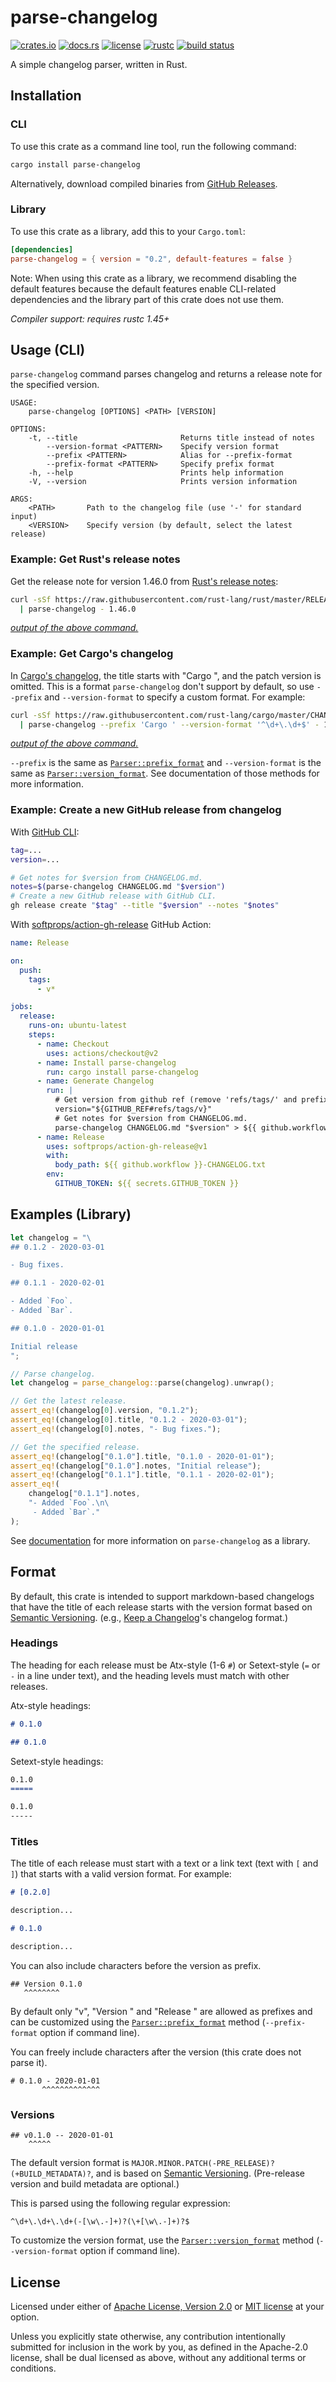# parse-changelog

[![crates.io](https://img.shields.io/crates/v/parse-changelog?style=flat-square&logo=rust)](https://crates.io/crates/parse-changelog)
[![docs.rs](https://img.shields.io/badge/docs.rs-parse--changelog-blue?style=flat-square)](https://docs.rs/parse-changelog)
[![license](https://img.shields.io/badge/license-Apache--2.0_OR_MIT-blue?style=flat-square)](#license)
[![rustc](https://img.shields.io/badge/rustc-1.45+-blue?style=flat-square&logo=rust)](https://www.rust-lang.org)
[![build status](https://img.shields.io/github/workflow/status/taiki-e/parse-changelog/CI/master?style=flat-square&logo=github)](https://github.com/taiki-e/parse-changelog/actions)

A simple changelog parser, written in Rust.

## Installation

### CLI

To use this crate as a command line tool, run the following command:

```sh
cargo install parse-changelog
```

Alternatively, download compiled binaries from [GitHub Releases](https://github.com/taiki-e/parse-changelog/releases).

### Library

To use this crate as a library, add this to your `Cargo.toml`:

```toml
[dependencies]
parse-changelog = { version = "0.2", default-features = false }
```

Note: When using this crate as a library, we recommend disabling the default
features because the default features enable CLI-related dependencies and the
library part of this crate does not use them.

*Compiler support: requires rustc 1.45+*

## Usage (CLI)

`parse-changelog` command parses changelog and returns a release note for the
specified version.

```text
USAGE:
    parse-changelog [OPTIONS] <PATH> [VERSION]

OPTIONS:
    -t, --title                       Returns title instead of notes
        --version-format <PATTERN>    Specify version format
        --prefix <PATTERN>            Alias for --prefix-format
        --prefix-format <PATTERN>     Specify prefix format
    -h, --help                        Prints help information
    -V, --version                     Prints version information

ARGS:
    <PATH>       Path to the changelog file (use '-' for standard input)
    <VERSION>    Specify version (by default, select the latest release)
```

### Example: Get Rust's release notes

Get the release note for version 1.46.0 from [Rust's release notes](https://github.com/rust-lang/rust/blob/master/RELEASES.md):

```sh
curl -sSf https://raw.githubusercontent.com/rust-lang/rust/master/RELEASES.md \
  | parse-changelog - 1.46.0
```

[*output of the above command.*](tests/fixtures/rust-1.46.0.md)

### Example: Get Cargo's changelog

In [Cargo's changelog](https://github.com/rust-lang/cargo/blob/master/CHANGELOG.md),
the title starts with "Cargo ", and the patch version is omitted. This is a
format `parse-changelog` don't support by default, so use `--prefix` and
`--version-format` to specify a custom format. For example:

```sh
curl -sSf https://raw.githubusercontent.com/rust-lang/cargo/master/CHANGELOG.md \
  | parse-changelog --prefix 'Cargo ' --version-format '^\d+\.\d+$' - 1.50
```

[*output of the above command.*](tests/fixtures/cargo-1.50.md)

`--prefix` is the same as [`Parser::prefix_format`] and `--version-format` is
the same as [`Parser::version_format`]. See documentation of those methods for
more information.

### Example: Create a new GitHub release from changelog

With [GitHub CLI](https://cli.github.com/manual/gh_release_create):

```sh
tag=...
version=...

# Get notes for $version from CHANGELOG.md.
notes=$(parse-changelog CHANGELOG.md "$version")
# Create a new GitHub release with GitHub CLI.
gh release create "$tag" --title "$version" --notes "$notes"
```

With [softprops/action-gh-release](https://github.com/softprops/action-gh-release) GitHub Action:

```yaml
name: Release

on:
  push:
    tags:
      - v*

jobs:
  release:
    runs-on: ubuntu-latest
    steps:
      - name: Checkout
        uses: actions/checkout@v2
      - name: Install parse-changelog
        run: cargo install parse-changelog
      - name: Generate Changelog
        run: |
          # Get version from github ref (remove 'refs/tags/' and prefix 'v')
          version="${GITHUB_REF#refs/tags/v}"
          # Get notes for $version from CHANGELOG.md.
          parse-changelog CHANGELOG.md "$version" > ${{ github.workflow }}-CHANGELOG.txt
      - name: Release
        uses: softprops/action-gh-release@v1
        with:
          body_path: ${{ github.workflow }}-CHANGELOG.txt
        env:
          GITHUB_TOKEN: ${{ secrets.GITHUB_TOKEN }}
```

## Examples (Library)

```rust
let changelog = "\
## 0.1.2 - 2020-03-01

- Bug fixes.

## 0.1.1 - 2020-02-01

- Added `Foo`.
- Added `Bar`.

## 0.1.0 - 2020-01-01

Initial release
";

// Parse changelog.
let changelog = parse_changelog::parse(changelog).unwrap();

// Get the latest release.
assert_eq!(changelog[0].version, "0.1.2");
assert_eq!(changelog[0].title, "0.1.2 - 2020-03-01");
assert_eq!(changelog[0].notes, "- Bug fixes.");

// Get the specified release.
assert_eq!(changelog["0.1.0"].title, "0.1.0 - 2020-01-01");
assert_eq!(changelog["0.1.0"].notes, "Initial release");
assert_eq!(changelog["0.1.1"].title, "0.1.1 - 2020-02-01");
assert_eq!(
    changelog["0.1.1"].notes,
    "- Added `Foo`.\n\
     - Added `Bar`."
);
```

See [documentation](https://docs.rs/parse-changelog) for more information on
`parse-changelog` as a library.

## Format

By default, this crate is intended to support markdown-based changelogs
that have the title of each release starts with the version format based on
[Semantic Versioning][semver]. (e.g., [Keep a Changelog][keepachangelog]'s
changelog format.)

### Headings

The heading for each release must be Atx-style (1-6 `#`) or
Setext-style (`=` or `-` in a line under text), and the heading levels
must match with other releases.

Atx-style headings:

```markdown
# 0.1.0
```

```markdown
## 0.1.0
```

Setext-style headings:

```markdown
0.1.0
=====
```

```markdown
0.1.0
-----
```

### Titles

The title of each release must start with a text or a link text (text with
`[` and `]`) that starts with a valid version format. For example:

```markdown
# [0.2.0]

description...

# 0.1.0

description...
```

You can also include characters before the version as prefix.

```text
## Version 0.1.0
   ^^^^^^^^
```

By default only "v", "Version " and "Release " are allowed as prefixes and
can be customized using the [`Parser::prefix_format`] method
(`--prefix-format` option if command line).

You can freely include characters after the version (this crate does not
parse it).

```text
# 0.1.0 - 2020-01-01
       ^^^^^^^^^^^^^
```

### Versions

```text
## v0.1.0 -- 2020-01-01
    ^^^^^
```

The default version format is
`MAJOR.MINOR.PATCH(-PRE_RELEASE)?(+BUILD_METADATA)?`, and is
based on [Semantic Versioning][semver]. (Pre-release version and build
metadata are optional.)

This is parsed using the following regular expression:

```text
^\d+\.\d+\.\d+(-[\w\.-]+)?(\+[\w\.-]+)?$
```

To customize the version format, use the [`Parser::version_format`] method
(`--version-format` option if command line).

[`Parser::prefix_format`]: https://docs.rs/parse-changelog/0.1/parse_changelog/struct.Parser.html#method.prefix_format
[`Parser::version_format`]: https://docs.rs/parse-changelog/0.1/parse_changelog/struct.Parser.html#method.version_format
[keepachangelog]: https://keepachangelog.com/en/1.0.0
[semver]: https://semver.org/spec/v2.0.0.html

## License

Licensed under either of [Apache License, Version 2.0](LICENSE-APACHE) or
[MIT license](LICENSE-MIT) at your option.

Unless you explicitly state otherwise, any contribution intentionally submitted
for inclusion in the work by you, as defined in the Apache-2.0 license, shall
be dual licensed as above, without any additional terms or conditions.
